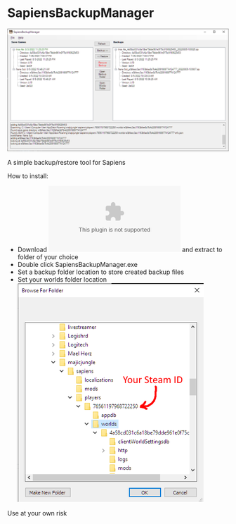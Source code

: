 # SapiensBackupManager

![screenshot](https://github.com/wriley/SapiensBackupManager/blob/main/screenshot.png)

A simple backup/restore tool for Sapiens

How to install:
* Download ![SapiensBackupManager.zip](https://github.com/wriley/SapiensBackupManager/raw/main/download/SapiensBackupManager.zip) and extract to folder of your choice
* Double click SapiensBackupManager.exe
* Set a backup folder location to store created backup files
* Set your worlds folder location
![worlds folder](https://github.com/wriley/SapiensBackupManager/blob/main/saveFolder.png)

Use at your own risk

